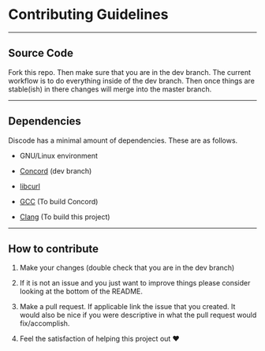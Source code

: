 # Contributing Guidelines

<p>
<hr>
</p>

## Source Code

Fork this repo. Then make sure that you are in the dev branch. The current workflow is to do everything inside of the dev branch. Then once things are stable(ish) in there changes will merge into the master branch.

<p>
<hr>
</p>

## Dependencies

Discode has a minimal amount of dependencies. These are as follows.

* GNU/Linux environment

* [Concord](https://github.com/Cogmasters/concord) (dev branch)

* [libcurl](https://curl.se/libcurl)

* [GCC](https://gcc.gnu.org/) (To build Concord)

* [Clang](https://clang.llvm.org/) (To build this project)

<p>
<hr>
</p>

## How to contribute

1. Make your changes (double check that you are in the dev branch)

2. If it is not an issue and you just want to improve things please consider looking at the bottom of the README.

3. Make a pull request. If applicable link the issue that you created. It would also be nice if you were descriptive in what the pull request would fix/accomplish.

4. Feel the satisfaction of helping this project out :heart:
